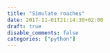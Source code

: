 ```yaml
---
title: "Simulate roaches"
date: 2017-11-01T21:14:30+02:00
draft: true
disable_comments: false
categories: ["python"]
---
```

